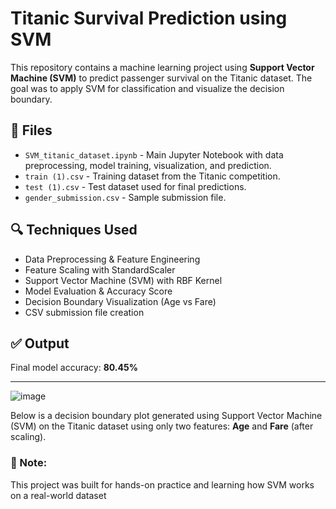 # Titanic Survival Prediction using SVM

This repository contains a machine learning project using **Support Vector Machine (SVM)** to predict passenger survival on the Titanic dataset. The goal was to apply SVM for classification and visualize the decision boundary.

## 📂 Files

- `SVM_titanic_dataset.ipynb` - Main Jupyter Notebook with data preprocessing, model training, visualization, and prediction.
- `train (1).csv` - Training dataset from the Titanic competition.
- `test (1).csv` - Test dataset used for final predictions.
- `gender_submission.csv` - Sample submission file.

## 🔍 Techniques Used

- Data Preprocessing & Feature Engineering
- Feature Scaling with StandardScaler
- Support Vector Machine (SVM) with RBF Kernel
- Model Evaluation & Accuracy Score
- Decision Boundary Visualization (Age vs Fare)
- CSV submission file creation

## ✅ Output

Final model accuracy: **80.45%**

---
![image](https://github.com/user-attachments/assets/817a7b44-3fc0-41c8-be9a-d9f95a3bb68d)

Below is a decision boundary plot generated using Support Vector Machine (SVM) on the Titanic dataset using only two features: **Age** and **Fare** (after scaling).

### 📌 Note:
This project was built for hands-on practice and learning how SVM works on a real-world dataset
